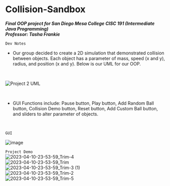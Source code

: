 # Collision-Sandbox
**_Final OOP project for San Diego Mesa College CISC 191 (Intermediate Java Programming)_** 
<br>
**_Professor: Tasha Frankie_** 
<br>

```Dev Notes```
<br>
- Our group decided to create a 2D simulation that demonstrated collision between objects. Each object has a parameter of mass, speed (x and y), radius, and position (x and y). 
Below is our UML for our OOP. 
<br>

![Project 2 UML](https://user-images.githubusercontent.com/106414830/231086663-847bf61d-edec-4b20-a2cf-1fb9d56d8fa2.PNG)

<br>

- GUI Functions include: Pause button, Play button, Add Random Ball button, Collision Demo button, Reset button, Add Custom Ball button, and sliders to alter parameter of objects.
<br>

```GUI```
<br>

![image](https://user-images.githubusercontent.com/106414830/231078902-4a5a11d1-096b-439d-a65f-896bca10bd10.png)

```Project Demo```
<br>
![2023-04-10-23-53-59_Trim-_4_](https://user-images.githubusercontent.com/106414830/231084108-65f8703d-5b63-473e-a0d9-203179c5a2c3.gif)
<br>
![2023-04-10-23-53-59_Trim](https://user-images.githubusercontent.com/106414830/231083813-a5570f38-5f6c-4d80-872e-45a2c7e3ba09.gif)
<br>
![2023-04-10-23-53-59_Trim-_3_ (1)](https://user-images.githubusercontent.com/106414830/231084152-4add982a-a133-4ac8-b45c-91dd53572b19.gif)
<br>
![2023-04-10-23-53-59_Trim-_2_](https://user-images.githubusercontent.com/106414830/231084183-98cc4ce1-df41-4870-bd19-779bc3af13b5.gif)
<br>
![2023-04-10-23-53-59_Trim-_5_](https://user-images.githubusercontent.com/106414830/231085336-744698aa-7cce-4bc1-9146-f0eff1fd297b.gif)

